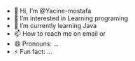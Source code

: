 - 👋 Hi, I’m @Yacine-mostafa
- 👀 I’m interested in Learning programing
- 🌱 I’m currently learning Java
- 📫 How to reach me on email or 
- 😄 Pronouns: ...
- ⚡ Fun fact: ...

<!---
Yacine-mostafa/Yacine-mostafa is a ✨ special ✨ repository because its `README.md` (this file) appears on your GitHub profile.
You can click the Preview link to take a look at your changes.
--->
